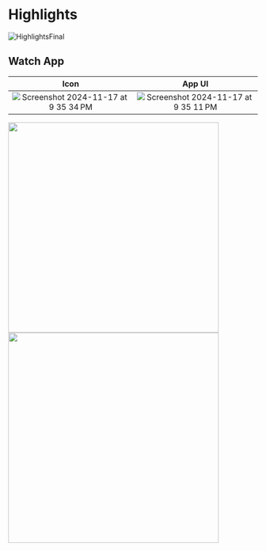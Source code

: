 # Highlights
![HighlightsFinal](https://github.com/user-attachments/assets/c50c0020-cdef-4437-a3e4-811babc53b6d)

## Watch App
Icon             |  App UI
:-------------------------:|:-------------------------:
![Screenshot 2024-11-17 at 9 35 34 PM](https://github.com/user-attachments/assets/497a8e92-fc1f-4086-b6f1-24a16e5bd2fb)  |  ![Screenshot 2024-11-17 at 9 35 11 PM](https://github.com/user-attachments/assets/e200401b-3975-41bb-ac4d-12b748d339df)

<img src="![Screenshot 2024-11-17 at 9 35 34 PM](https://github.com/user-attachments/assets/497a8e92-fc1f-4086-b6f1-24a16e5bd2fb)" width="425"/> <img src="![Screenshot 2024-11-17 at 9 35 11 PM](https://github.com/user-attachments/assets/e200401b-3975-41bb-ac4d-12b748d339df)" width="425"/> 
